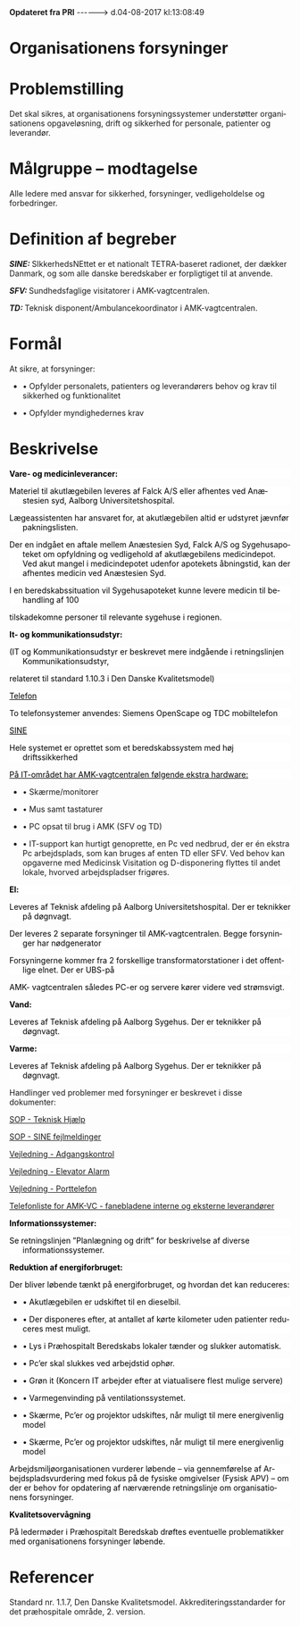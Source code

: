 <!--
.. title: organisationens-forsyninger
.. slug: organisationens-forsyninger
.. date: 2017-08-04 13:08:51 UTC+02:00
.. tags: 
.. category: 
.. link: 
.. description: 
.. type: text
.. hidetitle: True
-->

<div class="alert alert-success" role="alert"><b>Opdateret fra PRI</b>  ------>  d.04-08-2017  kl:13:08:49</div>

<div class="document" id="Uacc251a5d0a44e73b1ef568a7d30e6fe" lang="da-DK" xml:lang="da-DK" xmlns="http://www.w3.org/1999/xhtml">
 <h1 class="~clause~ Titeloverskrift">
  <span>
   Organisationens forsyninger
  </span>
 </h1>
 <p class="~clause~ Brdtekst">
 </p>
 <h1 class="~clause~ Overskrift1" id="a_6f9e9a9fd06b4d11af68a3fe4c501323">
  <span>
   Problemstilling
  </span>
 </h1>
 <p class="~clause~ Brdtekst">
  <span>
   Det skal sikres, at organisationens forsyningssystemer understøtter organisationens opgaveløsning, drift og sikkerhed for personale, patienter og leverandør.
  </span>
 </p>
 <p class="~clause~ Brdtekst">
 </p>
 <h1 class="~clause~ Overskrift1" id="a_e8380e9bbf9a4965988c3180678470f1">
  <span>
   Målgruppe – modtagelse
  </span>
 </h1>
 <p class="~clause~ Brdtekst">
  <span>
   Alle ledere med ansvar for sikkerhed, forsyninger, vedligeholdelse og forbedringer.
  </span>
 </p>
 <p class="~clause~ Brdtekst">
 </p>
 <h1 class="~clause~ Overskrift1" id="a_9de72302541844d58b3048ec10596a95">
  <span>
   Definition af begreber
  </span>
 </h1>
 <p class="~clause~ Brdtekst">
  <span style="font-weight: bold; font-style: italic;">
   SINE:
  </span>
  <span>
   SIkkerhedsNEttet er et nationalt TETRA-baseret radionet, der dækker Danmark, og som alle danske beredskaber er forpligtiget til at anvende.
  </span>
 </p>
 <p class="~clause~ Brdtekst">
 </p>
 <p class="~clause~ Brdtekst">
  <span style="font-weight: bold; font-style: italic;">
   SFV:
  </span>
  <span>
   Sundhedsfaglige visitatorer i AMK-vagtcentralen.
  </span>
 </p>
 <p class="~clause~ Brdtekst">
 </p>
 <p class="~clause~ Brdtekst">
  <span style="font-weight: bold; font-style: italic;">
   TD:
  </span>
  <span>
   Teknisk disponent/Ambulancekoordinator i AMK-vagtcentralen.
  </span>
 </p>
 <p class="~clause~ Brdtekst">
 </p>
 <h1 class="~clause~ Overskrift1" id="a_4a9aaa2078d441478862d58b63cffc71">
  <span>
   Formål
  </span>
 </h1>
 <p class="~clause~ Brdtekst">
  <span>
   At sikre, at forsyninger:
  </span>
 </p>
 <ul class="list8">
  <li>
   <p class="~clause~ Opstilling-punkttegn level0">
    <span class="item">
     •
    </span>
    <span>
     Opfylder personalets, patienters og leverandørers behov og krav til sikkerhed og funktionalitet
    </span>
   </p>
  </li>
  <li>
   <p class="~clause~ Opstilling-punkttegn level0">
    <span class="item">
     •
    </span>
    <span>
     Opfylder myndighedernes krav
    </span>
   </p>
  </li>
 </ul>
 <p class="~clause~ Brdtekst">
 </p>
 <p class="~clause~ Brdtekst">
 </p>
 <h1 class="~clause~ Overskrift1" id="a_ec71286957734a1dafc1499f3ff7b131">
  <span>
   Beskrivelse
  </span>
 </h1>
 <p class="~clause~ Normal" style="background-color: #FFF; color: black; line-height: 12.75pt; text-indent: -17.85pt; margin-left: 0; padding-left: 17.85pt;">
 </p>
 <p class="~clause~ Normal" style="background-color: #FFF; color: black; line-height: 12.75pt; text-indent: -17.85pt; margin-left: 0; padding-left: 17.85pt;">
  <span style="font-weight: bold; color: #000;">
   Vare- og medicinleverancer:
  </span>
 </p>
 <p class="~clause~ Normal" style="background-color: #FFF; color: black; line-height: 12.75pt; text-indent: -17.85pt; margin-left: 0; padding-left: 17.85pt;">
  <span>
   Materiel til akutlægebilen leveres af Falck A/S eller afhentes ved Anæstesien syd, Aalborg Universitetshospital.
  </span>
 </p>
 <p class="~clause~ Normal" style="background-color: #FFF; color: black; line-height: 12.75pt; text-indent: -17.85pt; margin-left: 0; padding-left: 17.85pt;">
  <span>
   Lægeassistenten har ansvaret for, at akutlægebilen altid er udstyret jævnfør pakningslisten.
  </span>
 </p>
 <p class="~clause~ Normal" style="background-color: #FFF; color: black; line-height: 12.75pt; text-indent: -17.85pt; margin-left: 0; padding-left: 17.85pt;">
  <span>
   Der en indgået en aftale mellem Anæstesien Syd, Falck A/S og Sygehusapoteket om opfyldning og vedligehold af akutlægebilens medicindepot. Ved akut mangel i medicindepotet udenfor apotekets åbningstid, kan der afhentes medicin ved Anæstesien Syd.
  </span>
 </p>
 <p class="~clause~ Normal" style="background-color: #FFF; color: black; line-height: 12.75pt; text-indent: -17.85pt; margin-left: 0; padding-left: 17.85pt;">
  <span>
  </span>
 </p>
 <p class="~clause~ Normal" style="background-color: #FFF; color: black; line-height: 12.75pt; text-indent: -17.85pt; margin-left: 0; padding-left: 17.85pt;">
  <span>
   I en beredskabssituation vil Sygehusapoteket kunne levere medicin til behandling af 100
  </span>
 </p>
 <p class="~clause~ Normal" style="background-color: #FFF; color: black; line-height: 12.75pt; text-indent: -17.85pt; margin-left: 0; padding-left: 17.85pt;">
  <span>
   tilskadekomne personer til relevante sygehuse i regionen.
  </span>
 </p>
 <p class="~clause~ Normal" style="background-color: #FFF; color: black; line-height: 12.75pt; text-indent: -17.85pt; margin-left: 0; padding-left: 17.85pt;">
 </p>
 <p class="~clause~ Normal" style="background-color: #FFF; color: black; line-height: 12.75pt; text-indent: -17.85pt; margin-left: 0; padding-left: 17.85pt;">
 </p>
 <p class="~clause~ Normal" style="background-color: #FFF; color: black; line-height: 12.75pt; text-indent: -17.85pt; margin-left: 0; padding-left: 17.85pt;">
  <span style="font-weight: bold; color: #000;">
   It- og kommunikationsudstyr:
  </span>
 </p>
 <p class="~clause~ Normal" style="background-color: #FFF; color: black; line-height: 12.75pt; text-indent: -17.85pt; margin-left: 0; padding-left: 17.85pt;">
  <span style="color: #000;">
   (IT og Kommunikationsudstyr er beskrevet mere indgående i retningslinjen Kommunikationsudstyr,
  </span>
 </p>
 <p class="~clause~ Normal" style="background-color: #FFF; color: black; line-height: 12.75pt; text-indent: -17.85pt; margin-left: 0; padding-left: 17.85pt;">
  <span style="color: #000;">
   relateret til standard 1.10.3 i Den Danske Kvalitetsmodel)
  </span>
 </p>
 <p class="~clause~ Normal" style="background-color: #FFF; color: black; line-height: 12.75pt; text-indent: -17.85pt; margin-left: 0; padding-left: 17.85pt;">
 </p>
 <p class="~clause~ Normal" style="background-color: #FFF; color: black; line-height: 12.75pt; text-indent: -17.85pt; margin-left: 0; padding-left: 17.85pt;">
 </p>
 <p class="~clause~ Normal" style="background-color: #FFF; color: black; line-height: 12.75pt; text-indent: -17.85pt; margin-left: 0; padding-left: 17.85pt;">
  <span style="color: #000; text-decoration: underline;">
   Telefon
  </span>
 </p>
 <p class="~clause~ Normal" style="background-color: #FFF; color: black; line-height: 12.75pt; text-indent: -17.85pt; margin-left: 0; padding-left: 17.85pt;">
  <span style="color: #000;">
   To telefonsystemer anvendes: Siemens OpenScape og TDC mobiltelefon
  </span>
 </p>
 <p class="~clause~ Normal" style="background-color: #FFF; color: black; line-height: 12.75pt; text-indent: -17.85pt; margin-left: 0; padding-left: 17.85pt;">
 </p>
 <p class="~clause~ Normal" style="background-color: #FFF; color: black; line-height: 12.75pt; text-indent: -17.85pt; margin-left: 0; padding-left: 17.85pt;">
  <span style="color: #000; text-decoration: underline;">
   SINE
  </span>
 </p>
 <p class="~clause~ Normal" style="background-color: #FFF; color: black; line-height: 12.75pt; text-indent: -17.85pt; margin-left: 0; padding-left: 17.85pt;">
  <span style="color: #000;">
   Hele systemet er oprettet som et beredskabssystem med høj driftssikkerhed
  </span>
 </p>
 <p class="~clause~ Normal" style="background-color: #FFF; color: black; line-height: 12.75pt; text-indent: -17.85pt; margin-left: 0; padding-left: 17.85pt;">
 </p>
 <p class="~clause~ Normal" style="background-color: #FFF; color: black; line-height: 12.75pt; text-indent: -17.85pt; margin-left: 0; padding-left: 17.85pt;">
  <span style="color: #000; text-decoration: underline;">
   På IT-området har AMK-vagtcentralen følgende ekstra hardware:
  </span>
 </p>
 <ul class="list8">
  <li>
   <p class="~clause~ Opstilling-punkttegn level0">
    <span class="item">
     •
    </span>
    <span>
     Skærme/monitorer
    </span>
   </p>
  </li>
  <li>
   <p class="~clause~ Opstilling-punkttegn level0">
    <span class="item">
     •
    </span>
    <span>
     Mus samt tastaturer
    </span>
   </p>
  </li>
  <li>
   <p class="~clause~ Opstilling-punkttegn level0">
    <span class="item">
     •
    </span>
    <span>
     PC opsat til brug i AMK (SFV og TD)
    </span>
   </p>
  </li>
  <li>
   <p class="~clause~ Opstilling-punkttegn level0">
    <span class="item">
     •
    </span>
    <span>
     IT-support kan hurtigt genoprette, en Pc ved nedbrud, der er én ekstra Pc arbejdsplads, som kan bruges af enten TD eller SFV. Ved behov kan opgaverne med Medicinsk Visitation og D-disponering flyttes til andet lokale, hvorved arbejdspladser frigøres.
    </span>
   </p>
  </li>
 </ul>
 <p class="~clause~ Normal" style="background-color: #FFF; color: black; line-height: 12.75pt; text-indent: -17.85pt; margin-left: 0; padding-left: 17.85pt;">
 </p>
 <p class="~clause~ Normal" style="background-color: #FFF; color: black; line-height: 12.75pt; text-indent: -17.85pt; margin-left: 0; padding-left: 17.85pt;">
  <span style="font-weight: bold; color: #000;">
   El:
  </span>
 </p>
 <p class="~clause~ Normal" style="background-color: #FFF; color: black; line-height: 12.75pt; text-indent: -17.85pt; margin-left: 0; padding-left: 17.85pt;">
  <span style="color: #000;">
   Leveres af Teknisk afdeling på Aalborg Universitetshospital. Der er teknikker på døgnvagt.
  </span>
 </p>
 <p class="~clause~ Normal" style="background-color: #FFF; color: black; line-height: 12.75pt; text-indent: -17.85pt; margin-left: 0; padding-left: 17.85pt;">
  <span style="color: #000;">
   Der leveres 2 separate forsyninger til AMK-vagtcentralen. Begge forsyninger har nødgenerator
  </span>
 </p>
 <p class="~clause~ Normal" style="background-color: #FFF; color: black; line-height: 12.75pt; text-indent: -17.85pt; margin-left: 0; padding-left: 17.85pt;">
  <span style="color: #000;">
   Forsyningerne kommer fra 2 forskellige transformatorstationer i det offentlige elnet. Der er UBS-på
  </span>
 </p>
 <p class="~clause~ Normal" style="background-color: #FFF; color: black; line-height: 12.75pt; text-indent: -17.85pt; margin-left: 0; padding-left: 17.85pt;">
  <span style="color: #000;">
   AMK- vagtcentralen således PC-er og servere kører videre ved strømsvigt.
  </span>
 </p>
 <p class="~clause~ Normal" style="background-color: #FFF; color: black; line-height: 12.75pt; text-indent: -17.85pt; margin-left: 0; padding-left: 17.85pt;">
 </p>
 <p class="~clause~ Normal" style="background-color: #FFF; color: black; line-height: 12.75pt; text-indent: -17.85pt; margin-left: 0; padding-left: 17.85pt;">
  <span style="font-weight: bold; color: #000;">
   Vand:
  </span>
 </p>
 <p class="~clause~ Normal" style="background-color: #FFF; color: black; line-height: 12.75pt; text-indent: -17.85pt; margin-left: 0; padding-left: 17.85pt;">
  <span style="color: #000;">
   Leveres af Teknisk afdeling på Aalborg Sygehus. Der er teknikker på døgnvagt.
  </span>
 </p>
 <p class="~clause~ Normal" style="background-color: #FFF; color: black; line-height: 12.75pt; text-indent: -17.85pt; margin-left: 0; padding-left: 17.85pt;">
 </p>
 <p class="~clause~ Normal" style="background-color: #FFF; color: black; line-height: 12.75pt; text-indent: -17.85pt; margin-left: 0; padding-left: 17.85pt;">
  <span style="font-weight: bold; color: #000;">
   Varme:
  </span>
 </p>
 <p class="~clause~ Normal" style="background-color: #FFF; color: black; line-height: 12.75pt; text-indent: -17.85pt; margin-left: 0; padding-left: 17.85pt;">
  <span style="color: #000;">
   Leveres af Teknisk afdeling på Aalborg Sygehus. Der er teknikker på døgnvagt.
  </span>
 </p>
 <p class="~clause~ Normal" style="background-color: #FFF; color: black; line-height: 12.75pt; text-indent: -17.85pt; margin-left: 0; padding-left: 17.85pt;">
 </p>
 <p class="~clause~ Normal">
  <span>
   Handlinger ved problemer med forsyninger er beskrevet i disse dokumenter:
  </span>
 </p>
 <p class="~clause~ Normal">
  <a href="http://networking.rn.dk/faelles/beredskab/vagtcentral/falck/VC  SOP/SOP - Teknisk Hjælp.doc">
   <span class="Hyperlink">
    SOP - Teknisk Hjælp
   </span>
  </a>
 </p>
 <p class="~clause~ Normal">
  <a href="http://networking.rn.dk/faelles/beredskab/vagtcentral/falck/VC  SOP/SOP - SINE fejlmeldinger.doc">
   <span class="Hyperlink">
    SOP - SINE fejlmeldinger
   </span>
  </a>
 </p>
 <p class="~clause~ Normal">
  <a href="http://networking.rn.dk/faelles/beredskab/vagtcentral/Tekniske dokumenter/Vejledning - Adgangskontrol.doc">
   <span class="Hyperlink">
    Vejledning - Adgangskontrol
   </span>
  </a>
 </p>
 <p class="~clause~ Normal">
  <a href="http://networking.rn.dk/faelles/beredskab/vagtcentral/Tekniske dokumenter/Vejledning - Elevator alarm.doc">
   <span class="Hyperlink">
    Vejledning - Elevator Alarm
   </span>
  </a>
 </p>
 <p class="~clause~ Normal">
  <a href="http://networking.rn.dk/faelles/beredskab/vagtcentral/Tekniske dokumenter/Vejledning - Porttelefon.doc">
   <span class="Hyperlink">
    Vejledning - Porttelefon
   </span>
  </a>
 </p>
 <p class="~clause~ Normal">
  <a href="http://networking.rn.dk/faelles/beredskab/vagtcentral/falck/VC  SOP/Telefonlister/TELEFONLISTE FOR AMK-VC.xls">
   <span class="Hyperlink">
    Telefonliste for AMK-VC - fanebladene interne og eksterne leverandører
   </span>
  </a>
 </p>
 <p class="~clause~ Brdtekst">
 </p>
 <p class="~clause~ Normal" style="background-color: #FFF; color: black; line-height: 12.75pt; text-indent: -17.85pt; margin-left: 0; padding-left: 17.85pt;">
  <span style="font-weight: bold; color: #000;">
   Informationssystemer:
  </span>
 </p>
 <p class="~clause~ Normal" style="background-color: #FFF; color: black; line-height: 12.75pt; text-indent: -17.85pt; margin-left: 0; padding-left: 17.85pt;">
  <span>
   Se retningslinjen ”Planlægning og drift” for beskrivelse af diverse informationssystemer.
  </span>
 </p>
 <p class="~clause~ Normal" style="background-color: #FFF; color: black; line-height: 12.75pt; text-indent: -17.85pt; margin-left: 0; padding-left: 17.85pt;">
 </p>
 <p class="~clause~ Normal" style="background-color: #FFF; color: black; line-height: 12.75pt; text-indent: -17.85pt; margin-left: 0; padding-left: 17.85pt;">
 </p>
 <p class="~clause~ Normal" style="background-color: #FFF; color: black; line-height: 12.75pt; text-indent: -17.85pt; margin-left: 0; padding-left: 17.85pt;">
  <span style="font-weight: bold; color: #000; font-size: 7pt;">
  </span>
  <span style="font-weight: bold; color: #000;">
   Reduktion af energiforbruget:
  </span>
 </p>
 <p class="~clause~ Normal" style="background-color: #FFF; color: black; line-height: 12.75pt; text-indent: -17.85pt; margin-left: 0; padding-left: 17.85pt;">
  <span style="color: #F00;">
  </span>
  <span>
   Der bliver løbende tænkt på energiforbruget, og hvordan det kan reduceres:
  </span>
 </p>
 <p class="~clause~ Normal" style="background-color: #FFF; color: black; line-height: 12.75pt; text-indent: -17.85pt; margin-left: 0; padding-left: 17.85pt;">
 </p>
 <ul class="list11">
  <li>
   <p class="~clause~ Normal level0" style="background-color: #FFF; color: black; line-height: 12.75pt;">
    <span class="item">
     •
    </span>
    <span>
     Akutlægebilen er udskiftet til en dieselbil.
    </span>
   </p>
  </li>
  <li>
   <p class="~clause~ Normal level0" style="background-color: #FFF; color: black; line-height: 12.75pt;">
    <span class="item">
     •
    </span>
    <span>
     Der disponeres efter, at antallet af kørte kilometer uden patienter reduceres mest muligt.
    </span>
   </p>
  </li>
  <li>
   <p class="~clause~ Normal level0" style="background-color: #FFF; color: black; line-height: 12.75pt;">
    <span class="item">
     •
    </span>
    <span>
     Lys i Præhospitalt Beredskabs lokaler tænder og slukker automatisk.
    </span>
   </p>
  </li>
  <li>
   <p class="~clause~ Normal level0" style="background-color: #FFF; color: black; line-height: 12.75pt;">
    <span class="item">
     •
    </span>
    <span>
     Pc’er skal slukkes ved arbejdstid ophør.
    </span>
   </p>
  </li>
  <li>
   <p class="~clause~ Normal level0" style="background-color: #FFF; color: black; line-height: 12.75pt;">
    <span class="item">
     •
    </span>
    <span>
     Grøn it (Koncern IT arbejder efter at viatualisere flest mulige servere)
    </span>
   </p>
  </li>
  <li>
   <p class="~clause~ Normal level0" style="background-color: #FFF; color: black; line-height: 12.75pt;">
    <span class="item">
     •
    </span>
    <span>
     Varmegenvinding på ventilationssystemet.
    </span>
   </p>
  </li>
  <li>
   <p class="~clause~ Normal level0" style="background-color: #FFF; color: black; line-height: 12.75pt;">
    <span class="item">
     •
    </span>
    <span>
     Skærme, Pc’er og projektor udskiftes, når muligt til mere energivenlig model
    </span>
   </p>
  </li>
  <li>
   <p class="~clause~ Normal level0" style="background-color: #FFF; color: black; line-height: 12.75pt;">
    <span class="item">
     •
    </span>
    <span>
     Skærme, Pc’er og projektor udskiftes, når muligt til mere energivenlig model
    </span>
    <a id="a_GoBack">
    </a>
   </p>
  </li>
 </ul>
 <p class="~clause~ Normal" style="background-color: #FFF; color: black; line-height: 12.75pt;">
  <span style="color: #000;">
  </span>
 </p>
 <p class="~clause~ Normal" style="background-color: #FFF; color: black; line-height: 12.75pt;">
  <span style="color: #000;">
   Arbejdsmiljøorganisationen vurderer løbende – via gennemførelse af Arbejdspladsvurdering med fokus på de fysiske omgivelser (Fysisk APV) – om der er behov for opdatering af nærværende retningslinje om organisationens forsyninger.
  </span>
 </p>
 <p class="~clause~ Normal" style="background-color: #FFF; color: black; line-height: 12.75pt;">
 </p>
 <p class="~clause~ Normal" style="background-color: #FFF; color: black; line-height: 12.75pt;">
 </p>
 <p class="~clause~ Normal" style="background-color: #FFF; color: black; line-height: 12.75pt;">
  <span style="font-weight: bold; color: #000;">
   Kvalitetsovervågning
  </span>
 </p>
 <p class="~clause~ Normal" style="background-color: #FFF; color: black; line-height: 12.75pt;">
  <span style="color: #000;">
   På ledermøder i Præhospitalt Beredskab drøftes eventuelle problematikker med organisationens forsyninger løbende.
  </span>
 </p>
 <p class="~clause~ Normal" style="background-color: #FFF; color: black; line-height: 12.75pt;">
 </p>
 <p class="~clause~ Normal" style="background-color: #FFF; color: black; line-height: 12.75pt;">
 </p>
 <h1 class="~clause~ Overskrift1" id="a_aab100e3cdb64dda8a017b02b0d1f570">
  <span>
   Referencer
  </span>
 </h1>
 <p class="~clause~ Brdtekst">
  <span>
   Standard nr. 1.1.7, Den Danske Kvalitetsmodel. Akkrediteringsstandarder for det præhospitale område, 2. version.
  </span>
 </p>
 <p class="~clause~ Brdtekst">
 </p>
 <p class="~clause~ Brdtekst">
 </p>
 <p class="~clause~ Normal">
 </p>
</div>
